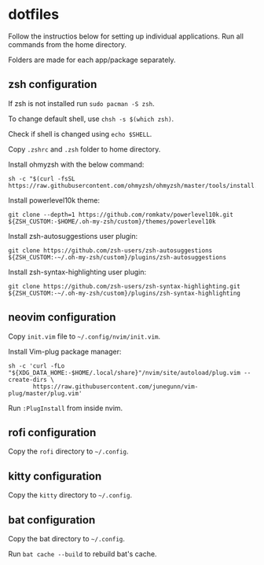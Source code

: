 # dotfiles

Follow the instructios below for setting up individual applications. Run all commands from the home directory.

Folders are made for each app/package separately.

## zsh configuration

If zsh is not installed run `sudo pacman -S zsh`.

To change default shell, use `chsh -s $(which zsh)`.

Check if shell is changed using `echo $SHELL`.

Copy `.zshrc` and `.zsh` folder to home directory.

Install ohmyzsh with the below command:

```
sh -c "$(curl -fsSL https://raw.githubusercontent.com/ohmyzsh/ohmyzsh/master/tools/install.sh)"
```

Install powerlevel10k theme:

```
git clone --depth=1 https://github.com/romkatv/powerlevel10k.git ${ZSH_CUSTOM:-$HOME/.oh-my-zsh/custom}/themes/powerlevel10k
```

Install zsh-autosuggestions user plugin:

```
git clone https://github.com/zsh-users/zsh-autosuggestions ${ZSH_CUSTOM:-~/.oh-my-zsh/custom}/plugins/zsh-autosuggestions
```

Install zsh-syntax-highlighting user plugin:

```
git clone https://github.com/zsh-users/zsh-syntax-highlighting.git ${ZSH_CUSTOM:-~/.oh-my-zsh/custom}/plugins/zsh-syntax-highlighting
```

## neovim configuration

Copy `init.vim` file to `~/.config/nvim/init.vim`.

Install Vim-plug package manager:

```
sh -c 'curl -fLo "${XDG_DATA_HOME:-$HOME/.local/share}"/nvim/site/autoload/plug.vim --create-dirs \
       https://raw.githubusercontent.com/junegunn/vim-plug/master/plug.vim'
```

Run `:PlugInstall` from inside nvim.

## rofi configuration

Copy the `rofi` directory to `~/.config`.

## kitty configuration

Copy the `kitty` directory to `~/.config`.

## bat configuration

Copy the bat directory to `~/.config`.

Run `bat cache --build` to rebuild bat's cache.
